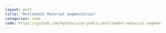 ```yaml
---
layout: post
title: "Multimodal Material Segmentation"
categories: code
code: https://github.com/kyotovision-public/multimodal-material-segmentation
---
```


